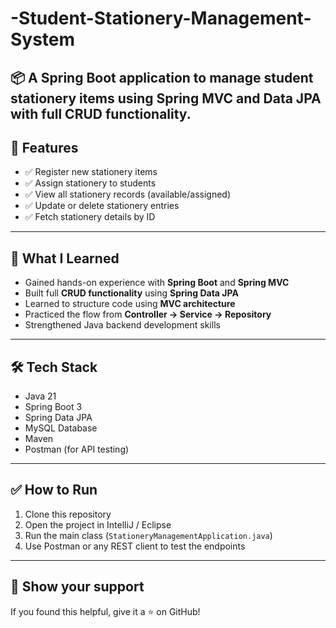 # -Student-Stationery-Management-System
📦 A Spring Boot application to manage student stationery items using Spring MVC and Data JPA with full CRUD functionality.
---

## 🚀 Features

- ✅ Register new stationery items  
- ✅ Assign stationery to students  
- ✅ View all stationery records (available/assigned)  
- ✅ Update or delete stationery entries  
- ✅ Fetch stationery details by ID  

---

## 🧠 What I Learned

- Gained hands-on experience with **Spring Boot** and **Spring MVC**
- Built full **CRUD functionality** using **Spring Data JPA**
- Learned to structure code using **MVC architecture**
- Practiced the flow from **Controller → Service → Repository**
- Strengthened Java backend development skills

---

## 🛠️ Tech Stack

- Java 21  
- Spring Boot 3  
- Spring Data JPA  
- MySQL Database  
- Maven  
- Postman (for API testing)

---

## ✅ How to Run

1. Clone this repository  
2. Open the project in IntelliJ / Eclipse  
3. Run the main class (`StationeryManagementApplication.java`)  
4. Use Postman or any REST client to test the endpoints

---

## 🌟 Show your support

If you found this helpful, give it a ⭐ on GitHub!
